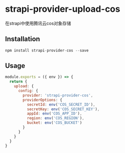 # strapi-provider-upload-cos
在strapi中使用腾讯云cos对象存储

## Installation
```javascript
npm install strapi-provider-cos --save
```
## Usage
```javascript
module.exports = ({ env }) => {
  return {
    upload: {
      config: {
        provider: 'strapi-provider-cos',
        providerOptions: {
          secretId: env('COS_SECRET_ID'),
          secretKey: env('COS_SECRET_KEY'),
          appId: env('COS_APP_ID'),
          region: env('COS_REGION'),
          bucket: env('COS_BUCKET')
        }
      }
    }
  }
}
```